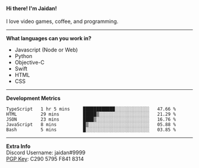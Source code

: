 #### Hi there! I'm Jaidan!
I love video games, coffee, and programming.

---
**What languages can you work in?**<br>
- Javascript (Node or Web)
- Python
- Objective-C
- Swift
- HTML
- CSS

---
**Development Metrics**<br>
<!--START_SECTION:waka-->
```text
TypeScript   1 hr 5 mins     ████████████░░░░░░░░░░░░░   47.66 % 
HTML         29 mins         █████▒░░░░░░░░░░░░░░░░░░░   21.29 % 
JSON         23 mins         ████▒░░░░░░░░░░░░░░░░░░░░   16.76 % 
JavaScript   8 mins          █▒░░░░░░░░░░░░░░░░░░░░░░░   05.88 % 
Bash         5 mins          █░░░░░░░░░░░░░░░░░░░░░░░░   03.85 % 
```
<!--END_SECTION:waka-->

---
**Extra Info**<br>
Discord Username: jaidan#9999  
[PGP Key](https://keybase.io/monotrix/pgp_keys.asc): C290 5795 F841 8314
